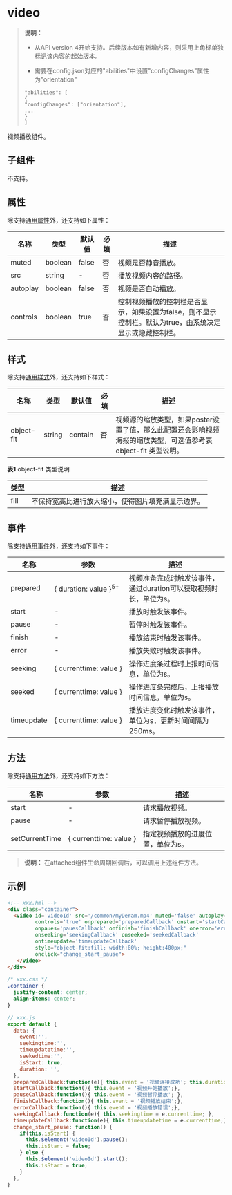 # video


>  **说明：**
>
> - 从API version 4开始支持。后续版本如有新增内容，则采用上角标单独标记该内容的起始版本。
>
> - 需要在config.json对应的"abilities"中设置"configChanges"属性为"orientation"
> ```
> "abilities": [
> {
> "configChanges": ["orientation"],
> ...
> }
> ]
> ```

视频播放组件。


## 子组件

不支持。


## 属性

除支持[通用属性](../arkui-js/js-components-common-attributes.md)外，还支持如下属性：

| 名称 | 类型 | 默认值 | 必填 | 描述 |
| -------- | -------- | -------- | -------- | -------- |
| muted | boolean | false | 否 | 视频是否静音播放。 |
| src | string | - | 否 | 播放视频内容的路径。 |
| autoplay | boolean | false | 否 | 视频是否自动播放。 |
| controls | boolean | true | 否 | 控制视频播放的控制栏是否显示，如果设置为false，则不显示控制栏。默认为true，由系统决定显示或隐藏控制栏。 |


## 样式

除支持[通用样式](../arkui-js/js-components-common-styles.md)外，还支持如下样式：

| 名称 | 类型 | 默认值 | 必填 | 描述 |
| -------- | -------- | -------- | -------- | -------- |
| object-fit | string | contain | 否 | 视频源的缩放类型，如果poster设置了值，那么此配置还会影响视频海报的缩放类型，可选值参考表 object-fit 类型说明。 |

**表1** object-fit 类型说明

| 类型 | 描述 |
| -------- | -------- |
| fill | 不保持宽高比进行放大缩小，使得图片填充满显示边界。 |


## 事件

除支持[通用事件](../arkui-js/js-components-common-events.md)外，还支持如下事件：

| 名称 | 参数 | 描述 |
| -------- | -------- | -------- |
| prepared | {&nbsp;duration:&nbsp;value&nbsp;}<sup>5+</sup> | 视频准备完成时触发该事件，通过duration可以获取视频时长，单位为s。 |
| start | - | 播放时触发该事件。 |
| pause | - | 暂停时触发该事件。 |
| finish | - | 播放结束时触发该事件。 |
| error | - | 播放失败时触发该事件。 |
| seeking | {&nbsp;currenttime:&nbsp;value&nbsp;} | 操作进度条过程时上报时间信息，单位为s。 |
| seeked | {&nbsp;currenttime:&nbsp;value&nbsp;} | 操作进度条完成后，上报播放时间信息，单位为s。 |
| timeupdate | {&nbsp;currenttime:&nbsp;value&nbsp;} | 播放进度变化时触发该事件，单位为s，更新时间间隔为250ms。 |


## 方法

除支持[通用方法](../arkui-js/js-components-common-methods.md)外，还支持如下方法：

| 名称 | 参数 | 描述 |
| -------- | -------- | -------- |
| start | - | 请求播放视频。 |
| pause | - | 请求暂停播放视频。 |
| setCurrentTime | {&nbsp;currenttime:&nbsp;value&nbsp;} | 指定视频播放的进度位置，单位为s。 |

>  **说明：**
> 在attached组件生命周期回调后，可以调用上述组件方法。

## 示例

```html
<!-- xxx.hml -->
<div class="container">
  <video id='videoId' src='/common/myDeram.mp4' muted='false' autoplay='false'
         controls='true' onprepared='preparedCallback' onstart='startCallback'
         onpaues='pauesCallback' onfinish='finishCallback' onerror='errorCallback'
         onseeking='seekingCallback' onseeked='seekedCallback' 
         ontimeupdate='timeupdateCallback'
         style="object-fit:fill; width:80%; height:400px;"
         onclick="change_start_pause">
   </video>
</div>
```

```css
/* xxx.css */
.container {
  justify-content: center;
  align-items: center;
}
```

```js
// xxx.js
export default {
  data: {
    event:'',
    seekingtime:'',
    timeupdatetime:'',
    seekedtime:'',
    isStart: true,
    duration: '',
  },
  preparedCallback:function(e){ this.event = '视频连接成功'; this.duration = e.duration;},
  startCallback:function(){ this.event = '视频开始播放';},
  pauseCallback:function(){ this.event = '视频暂停播放'; },
  finishCallback:function(){ this.event = '视频播放结束';},
  errorCallback:function(){ this.event = '视频播放错误';},
  seekingCallback:function(e){ this.seekingtime = e.currenttime; },
  timeupdateCallback:function(e){ this.timeupdatetime = e.currenttime;},
  change_start_pause: function() {
    if(this.isStart) {
      this.$element('videoId').pause();
      this.isStart = false;
    } else {
      this.$element('videoId').start();
      this.isStart = true; 
    }
  },
}
```

